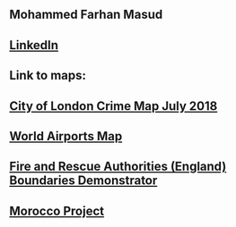 
## Mohammed Farhan Masud

## [LinkedIn](https://www.linkedin.com/in/mohammed-m-100)

## Link to maps:
## [City of London Crime Map July 2018](https://mohammedfarhanmasud.github.io/qgis2web_City_of_London_Crimes/index.html)

## [World Airports Map](https://mohammedfarhanmasud.github.io/qgis2web_2019_airport_grayscale/index.html)

## [Fire and Rescue Authorities (England) Boundaries Demonstrator](https://mohammedfarhanmasud.github.io/QGIS_FRA_England_Boundaries_demo/index.html)

## [Morocco Project](https:/mohammedfarhanmasud.github.io/blob/master/Morocco-project.Rmd)
